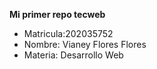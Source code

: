 **Mi primer repo tecweb**
- Matricula:202035752
- Nombre: Vianey Flores Flores
- Materia: Desarrollo Web
